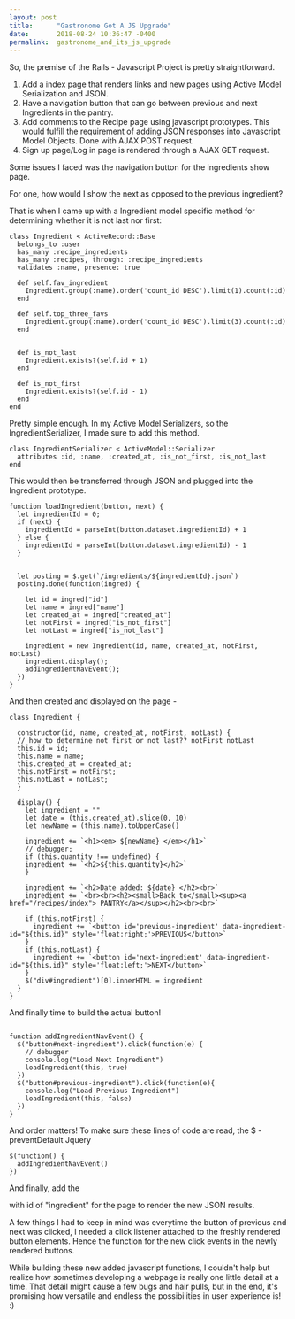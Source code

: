 ```yaml
---
layout: post
title:      "Gastronome Got A JS Upgrade"
date:       2018-08-24 10:36:47 -0400
permalink:  gastronome_and_its_js_upgrade
---
```



So, the premise of the Rails - Javascript Project is pretty straightforward. 

1. Add a index page that renders links and new pages using Active Model Serialization and JSON.
2. Have a navigation button that can go between previous and next Ingredients in the pantry.
3. Add comments to the Recipe page using javascript prototypes. This would fulfill the requirement of adding JSON responses into Javascript Model Objects. Done with AJAX POST request.
4. Sign up page/Log in page is rendered through a AJAX GET request.

Some issues I faced was the navigation button for the ingredients show page.

For one, how would I show the next as opposed to the previous ingredient?

That is when I came up with a Ingredient model specific method for determining whether it is not last nor first:
```
class Ingredient < ActiveRecord::Base
  belongs_to :user
  has_many :recipe_ingredients
  has_many :recipes, through: :recipe_ingredients
  validates :name, presence: true

  def self.fav_ingredient
    Ingredient.group(:name).order('count_id DESC').limit(1).count(:id)
  end

  def self.top_three_favs
    Ingredient.group(:name).order('count_id DESC').limit(3).count(:id)
  end


  def is_not_last
    Ingredient.exists?(self.id + 1)
  end

  def is_not_first
    Ingredient.exists?(self.id - 1)
  end
end

```

Pretty simple enough.
In my Active Model Serializers, so the IngredientSerializer, I made sure to add this method.
```
class IngredientSerializer < ActiveModel::Serializer
  attributes :id, :name, :created_at, :is_not_first, :is_not_last
end

```

This would then be transferred through JSON and plugged into the Ingredient prototype.

```
function loadIngredient(button, next) {
  let ingredientId = 0;
  if (next) {
    ingredientId = parseInt(button.dataset.ingredientId) + 1
  } else {
    ingredientId = parseInt(button.dataset.ingredientId) - 1
  }


  let posting = $.get(`/ingredients/${ingredientId}.json`)
  posting.done(function(ingred) {
	
    let id = ingred["id"]
    let name = ingred["name"]
    let created_at = ingred["created_at"]
    let notFirst = ingred["is_not_first"]
    let notLast = ingred["is_not_last"]

    ingredient = new Ingredient(id, name, created_at, notFirst, notLast)
    ingredient.display();
    addIngredientNavEvent();
  })
}
```

And then created and displayed on the page -

```
class Ingredient {

  constructor(id, name, created_at, notFirst, notLast) {
  // how to determine not first or not last?? notFirst notLast
  this.id = id;
  this.name = name;
  this.created_at = created_at;
  this.notFirst = notFirst;
  this.notLast = notLast;
  }

  display() {
    let ingredient = ""
    let date = (this.created_at).slice(0, 10)
    let newName = (this.name).toUpperCase()

    ingredient += `<h1><em> ${newName} </em></h1>`
    // debugger;
    if (this.quantity !== undefined) {
    ingredient += `<h2>${this.quantity}</h2>`
    }

    ingredient += `<h2>Date added: ${date} </h2><br>`
    ingredient += `<br><br><h2><small>Back to</small><sup><a href="/recipes/index"> PANTRY</a></sup></h2><br><br>`

    if (this.notFirst) {
      ingredient += `<button id='previous-ingredient' data-ingredient-id="${this.id}" style='float:right;'>PREVIOUS</button>`
    }
    if (this.notLast) {
      ingredient += `<button id='next-ingredient' data-ingredient-id="${this.id}" style='float:left;'>NEXT</button>`
    }
    $("div#ingredient")[0].innerHTML = ingredient
  }
}
```

And finally time to build the actual button!

```

function addIngredientNavEvent() {
  $("button#next-ingredient").click(function(e) {
    // debugger
    console.log("Load Next Ingredient")
    loadIngredient(this, true)
  })
  $("button#previous-ingredient").click(function(e){
    console.log("Load Previous Ingredient")
    loadIngredient(this, false)
  })
}
```

And order matters! To make sure these lines of code are read, the $ - preventDefault Jquery

```
$(function() {
  addIngredientNavEvent()
})
```

And finally, add the <div> with id of "ingredient" for the page to render the new JSON results.

A few things I had to keep in mind was everytime the button of previous and next was clicked, I needed a click listener attached to the freshly rendered button elements. Hence the function for the new click events in the newly rendered buttons.

While building these new added javascript functions, I couldn't help but realize how sometimes developing a webpage is really one little detail at a time. That detail might cause a few bugs and hair pulls, but in the end, it's promising how versatile and endless the possibilities in user experience is! :)




